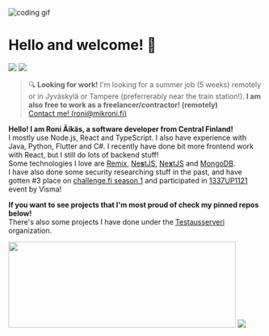 <!-- (C) ∷𝙹リ╎ ᔑ╎ꖌᔑᓭ -->
![coding gif](https://c.tenor.com/GfSX-u7VGM4AAAAM/coding.gif)
<!-- ∴ᒷꖎᓵ𝙹ᒲᒷ ℸ ̣ 𝙹 ᒲ|| ⊣╎ℸ ̣ ⍑⚍ʖ !¡∷𝙹⎓╎ꖎᒷ -->

# Hello and welcome! 👋
[![](https://img.shields.io/badge/Discord-Raikas%230178-blue?style=flat-square&logo=discord)](https://discord.gg/H8RJDmmb3R)
[![](https://img.shields.io/badge/Twitter-raikasdev-lightblue?style=flat-square&logo=twitter)](https://twitter.com/raikasdev)

> 🔍 **Looking for work!** I'm looking for a summer job (5 weeks) remotely or in Jyväskylä or Tampere (preferrerably near the train station!).
> **I am also free to work as a freelancer/contractor! (remotely)**\
> [Contact me! (roni@mikroni.fi)](mailto:roni@mikroni.fi) 

**Hello! I am Roni Äikäs, a software developer from Central Finland!** \
I mostly use Node.js, React and TypeScript. I also have experience with Java, Python, Flutter and C#. I recently have done bit more frontend work with React, but I still do lots of backend stuff! \
Some technologies I love are [Remix](https://remix.run/), [Ne**s**tJS](https://nestjs.com), [Ne**x**tJS](https://nextjs.com) and [MongoDB](https://mongodb.com). \
I have also done some security researching stuff in the past, and have gotten #3 place on [challenge.fi season 1](https://challenge.fi) and participated in [1337UP1121](https://1337.intigriti.io) event by Visma!

**If you want to see projects that I'm most proud of check my pinned repos below!** \
There's also some projects I have done under the [Testausserveri](https://github.com/Testausserveri) organization.

<a href="https://novu.co/contributors/raikasdev/"><img src="https://contributors.novu.co/profiles/raikasdev-small.jpg" height="170" width="450" alt="" /></a>
<img src="https://github-readme-stats.vercel.app/api?username=raikasdev&hide_title=true&show_icons=true&theme=radical">

